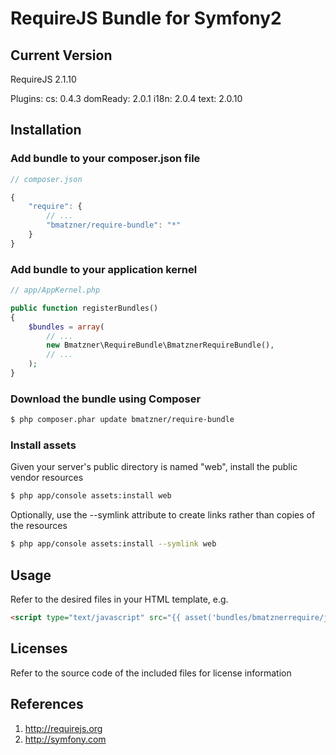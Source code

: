 RequireJS Bundle for Symfony2
=======================

## Current Version

RequireJS 2.1.10

Plugins:
cs: 0.4.3
domReady: 2.0.1
i18n: 2.0.4
text: 2.0.10

## Installation

### Add bundle to your composer.json file

``` js
// composer.json

{
    "require": {
		// ...
        "bmatzner/require-bundle": "*"
    }
}
```

### Add bundle to your application kernel

``` php
// app/AppKernel.php

public function registerBundles()
{
    $bundles = array(
        // ...
        new Bmatzner\RequireBundle\BmatznerRequireBundle(),
        // ...
    );
}
```

### Download the bundle using Composer

``` bash
$ php composer.phar update bmatzner/require-bundle
```

### Install assets

Given your server's public directory is named "web", install the public vendor resources

``` bash
$ php app/console assets:install web
```

Optionally, use the --symlink attribute to create links rather than copies of the resources 

``` bash
$ php app/console assets:install --symlink web
```

## Usage

Refer to the desired files in your HTML template, e.g.

``` html
<script type="text/javascript" src="{{ asset('bundles/bmatznerrequire/js/require.min.js') }}" data-main="{{ asset('js/myapp.js') }}"></script>
```

## Licenses

Refer to the source code of the included files for license information

## References

1. http://requirejs.org
2. http://symfony.com
